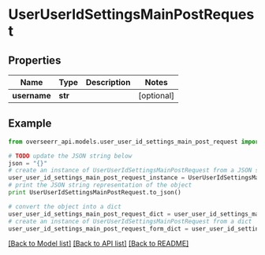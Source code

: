 # UserUserIdSettingsMainPostRequest


## Properties
Name | Type | Description | Notes
------------ | ------------- | ------------- | -------------
**username** | **str** |  | [optional] 

## Example

```python
from overseerr_api.models.user_user_id_settings_main_post_request import UserUserIdSettingsMainPostRequest

# TODO update the JSON string below
json = "{}"
# create an instance of UserUserIdSettingsMainPostRequest from a JSON string
user_user_id_settings_main_post_request_instance = UserUserIdSettingsMainPostRequest.from_json(json)
# print the JSON string representation of the object
print UserUserIdSettingsMainPostRequest.to_json()

# convert the object into a dict
user_user_id_settings_main_post_request_dict = user_user_id_settings_main_post_request_instance.to_dict()
# create an instance of UserUserIdSettingsMainPostRequest from a dict
user_user_id_settings_main_post_request_form_dict = user_user_id_settings_main_post_request.from_dict(user_user_id_settings_main_post_request_dict)
```
[[Back to Model list]](../README.md#documentation-for-models) [[Back to API list]](../README.md#documentation-for-api-endpoints) [[Back to README]](../README.md)


